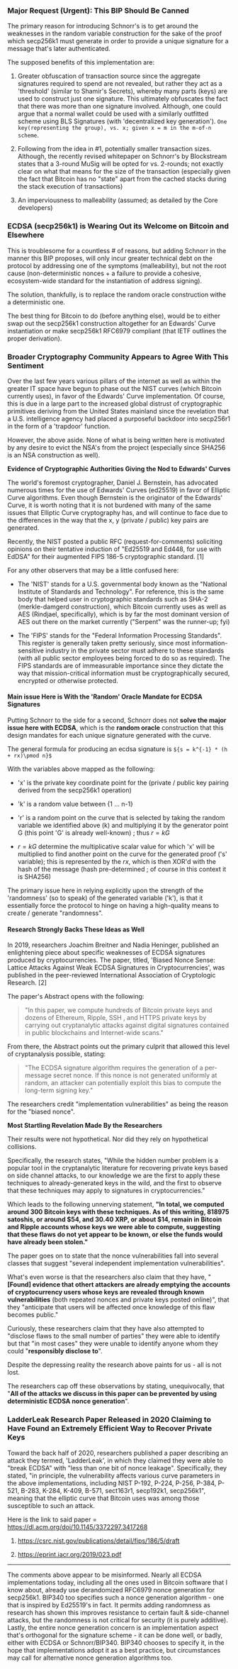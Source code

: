 ### Major Request (Urgent): This BIP Should Be Canned

The primary reason for introducing Schnorr's is to get around the weaknesses in the random variable construction for the sake of the proof which secp256k1 must generate in order to provide a unique signature for a message that's later authenticated. 

The supposed benefits of this implementation are: 

1. Greater obfuscation of transaction source since the aggregate signatures required to spend are not revealed, but rather they act as a 'threshold' (similar to Shamir's Secrets), whereby many parts (keys) are used to construct just one signature. This ultimately obfuscates the fact that there was more than one signature involved. Although, one could argue that a normal wallet could be used with a similarly outfitted scheme using BLS Signatures (with 'decentralized key generation'). ```One key(representing the group), vs. x; given x = m in the m-of-n scheme```. 

2. Following from the idea in #1, potentially smaller transaction sizes. Although, the recently revised whitepaper on Schnorr's by Blockstream states that a 3-round MuSig will be opted for vs. 2-rounds; not exactly clear on what that means for the size of the transaction (especially given the fact that Bitcoin has no "state" apart from the cached stacks during the stack execution of transactions) 

3. An imperviousness to malleability (assumed; as detailed by the Core developers)

### ECDSA (secp256k1) is Wearing Out its Welcome on Bitcoin and Elsewhere

This is troublesome for a countless # of reasons, but adding Schnorr in the manner this BIP proposes, will only incur greater technical debt on the protocol by addressing one of the symptoms (malleability), but not the root cause (non-deterministic nonces + a failure to provide a cohesive, ecosystem-wide standard for the instantiation of address signing). 

The solution, thankfully, is to replace the random oracle construction withe a deterministic one. 

The best thing for Bitcoin to do (before anything else), would be to either swap out the secp256k1 construction altogether for an Edwards' Curve instantiation or make secp256k1 RFC6979 compliant (that IETF outlines the proper derivation). 

### Broader Cryptography Community Appears to Agree With This Sentiment 

Over the last few years various pillars of the internet as well as within the greater IT space have begun to phase out the NIST curves (which Bitcoin currently uses), in favor of the Edwards' Curve implementation. Of course, this is due in a large part to the increased global distrust of cryptographic primitives deriving from the United States mainland since the revelation that a U.S. intelligence agency had placed a purposeful backdoor into secp256r1 in the form of a 'trapdoor' function. 

However, the above aside. None of what is being written here is motivated by any desire to evict the NSA's from the project (especially since SHA256 is an NSA construction as well). 

**Evidence of Cryptographic Authorities Giving the Nod to Edwards' Curves**

The world's foremost cryptographer, Daniel J. Bernstein, has advocated numerous times for the use of Edwards' Curves (ed25519) in favor of Elliptic Curve algorithms. Even though Bernstein is the originator of the Edwards' Curve, it is worth noting that it is not burdened with many  of the same issues that Elliptic Curve cryptography has, and will continue to face due to the differences in the way that the x, y (private / public) key pairs are generated. 

Recently, the NIST posted a public RFC (request-for-comments) soliciting opinions on their tentative induction of "Ed25519 and Ed448, for use with EdDSA" for their augmented FIPS 186-5 cryptographic standard. [1]

For any other observers that may be a little confused here: 

- The 'NIST' stands for a U.S. governmental body known as the "National Institute of Standards and Technology". For reference, this is the same body that helped user in cryptographic standards such as SHA-2 (merkle-damgerd construction), which Bitcoin currently uses as well as AES (Rindjael, specifically), which is by far the most dominant version of AES out there on the market currently ("Serpent" was the runner-up; fyi) 

-  The 'FIPS' stands for the "Federal Information Processing Standards". This register is generally taken pretty seriously, since most information-sensitive industry in the private sector must adhere to these standards (with all public sector employees being forced to do so as required). The FIPS standards are of immeasurable importance since they dictate the way that mission-critical information must be cryptographically secured, encrypted or otherwise protected. 

#### Main issue Here is With the 'Random' Oracle Mandate for ECDSA Signatures 

Putting Schnorr to the side for a second, Schnorr does not **solve the major issue here with ECDSA**, which is the **random oracle** construction that this design mandates for each unique signature generated with the curve. 

The general formula for producing an ecdsa signature is `${s = k^{-1} * (h + rx)\pmod n}$`

With the variables above mapped as the following: 

- 'x' is the private key coordinate point for the (private / public key pairing derived from the secp256k1 operation) 

- 'k' is a random value between {1 ... n-1}

- 'r' is a random point on the curve that is selected by taking the random variable we identified above (k) and multiplying it by the generator point G (this point 'G' is already well-known) ; thus ${r = kG}$ 

- ${r=kG}$ determine the multiplicative scalar value for which 'x' will be multiplied  to find another point on the curve for the generated proof ('s' variable); this is represented by the ${rx}$, which is then XOR'd with the hash of the message (hash pre-determined ; of course in this context it is SHA256)

The primary issue here in relying explicitly upon the strength of the 'randomness' (so to speak) of the generated variable ('k'), is that it essentially force the protocol to hinge on having a high-quality means to create / generate "randomness". 

#### Research Strongly Backs These Ideas as Well 

In 2019, researchers Joachim Breitner and Nadia Heninger, published an enlightening piece about specific weaknesses of ECDSA signatures produced by cryptocurrencies. The paper, titled, 'Biased Nonce Sense: Lattice Attacks Against Weak ECDSA Signatures in Cryptocurrencies', was published in the peer-reviewed International Association of Cryptologic Research. [2]

The paper's Abstract opens with the following: 

> "In this paper, we compute hundreds of Bitcoin private keys and dozens of Ethereum, Ripple, SSH , and HTTPS private keys by carrying out cryptanalytic attacks against digital signatures contained in public blockchains and Internet-wide scans." 

From there, the Abstract points out the primary culprit that allowed this level of cryptanalysis possible, stating: 

> "The ECDSA signature algorithm requires the generation of a per-message secret nonce. If this nonce is not generated uniformly at random, an attacker can potentially exploit this bias to compute the long-term signing key."

The researchers credit "implementation vulnerabilities" as being the reason for the "biased nonce". 

**Most Startling Revelation Made By the Researchers** 

Their results were not hypothetical. Nor did they rely on hypothetical collisions. 

Specifically, the research states, "While the hidden number problem is a popular tool in the cryptanalytic literature for recovering private keys based on side channel attacks, to our knowledge we are the first to apply these techniques to already-generated keys in the wild, and the first to observe that these techniques may apply to signatures in cryptocurrencies." 

Which leads to the following unnerving statement, **"In total, we computed around 300 Bitcoin keys with these techniques. As of this writing, 818975 satoshis, or around $54, and 30.40 XRP, or about $14, remain in Bitcoin and Ripple accounts whose keys we were able to compute, suggesting that these flaws do not yet appear to be known, or else the funds would have already been stolen."**

The paper goes on to state that the nonce vulnerabilities fall into several classes that suggest "several independent implementation vulnerabilities". 

What's even worse is that the researchers also claim that they have, "**[Found] evidence that othert attackers are already emptying the accounts of cryptocurrency users whose keys are revealed through known vulnerabilities** (both repeated nonces and private keys posted online)", that they "anticipate that users will be affected once knowledge of this flaw becomes public."

Curiously, these researchers claim that they have also attempted to "disclose flaws to the small number of parties" they were able to identify but that "in most cases" they were unable to identify anyone whom they could "**responsibly disclose to**". 

Despite the depressing reality the research above paints for us - all is not lost. 

The researchers cap off these observations by stating, unequivocally, that "**All of the attacks we discuss in this paper can be prevented by using deterministic ECDSA nonce generation**". 

### LadderLeak Research Paper Released in 2020 Claiming to Have Found an Extremely Efficient Way to Recover Private Keys

Toward the back half of 2020, researchers published a paper describing an attack they termed, 'LadderLeak', in which they claimed they were able to "break ECDSA" with "less than one bit of nonce leakage". Specifically, they stated, "in principle, the vulnerability affects various curve parameters in the above implementations, including NIST P-192, P-224, P-256, P-384, P-521, B-283, K-284, K-409, B-571, sect163r1, secp192k1, secp256k1", meaning that the elliptic curve that Bitcoin uses was among those susceptible to such an attack. 

Here is the link to said paper = https://dl.acm.org/doi/10.1145/3372297.3417268

1. https://csrc.nist.gov/publications/detail/fips/186/5/draft

2. https://eprint.iacr.org/2019/023.pdf


----

The comments above appear to be misinformed. Nearly all ECDSA implementations today, including all the ones used in Bitcoin software that I know about, already use derandomized RFC6979 nonce generation for secp256k1. BIP340 too specifies such a nonce generation algorithm - one that is inspired by Ed25519's in fact. It permits adding randomness as research has shown this improves resistance to certain fault & side-channel attacks, but the randomness is not critical for security (it is purely additive). Lastly, the entire nonce generation concern is an implementation aspect that's orthogonal for the signature scheme - it can be done well, or badly, either with ECDSA or Schnorr/BIP340. BIP340 chooses to specify it, in the hope that implementations adopt it as a best practice, but circumstances may call for alternative nonce generation algorithms too.